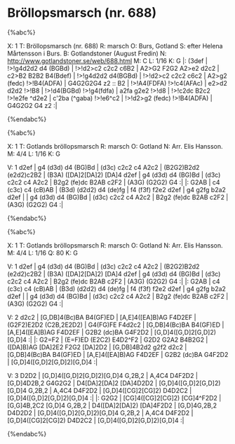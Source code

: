 # Bröllopsmarsch (nr. 688)

{%abc%}

X: 1
T: Bröllopsmarsch (nr. 688)
R: marsch
O: Burs, Gotland
S: efter Helena Mårtensson i Burs. 
B: Gotlandstoner (August Fredin)
N: http://www.gotlandstoner.se/web/688.html 
M: C
L: 1/16
K: G
|: (3def | !>!g4d2d2 d4 (BGBd) | !>!d2>c2 c2c2 c6B2 | A2>G2 F2G2 A2>e2 d2c2 | 
c2>B2 B2B2 B4(Bdef) | !>!g4d2d2 d4(BGBd) | !>!d2>c2 c2c2 c6c2 | 
A2>g2 (fedc) !>!B4(ADFA) | G4G2G2G4 z2 :: B2 | !>!A4(FDFA) !>!c4(AFAc) | 
e2>d2 d2d2 !>!B8 | !>!d4(BGBd) !>!g4(fdfa) | a2fa g2e2 !>!d8 | !>!c2dc B2c2 !>!e2fe ^d2e2 | 
c'2ba (^gaba) !>!e6^c2 | !>!d2>g2 (fedc) !>!B4(ADFA) | G4G2G2 G4 z2 :| 

{%endabc%}

{%abc%}

X: 1
T: Gotlands bröllopsmarsch
R: marsch
O: Gotland
N: Arr. Elis Hansson. 
M: 4/4
L: 1/16
K: G

V: 1 
d2ef | g4 (d3d) d4 (BG)Bd | (d3c) c2c2 c4 A2c2 | (B2G2)B2d2 (e2d2)c2B2 | (B3A) ([DA]2[DA]2) [DA]4 d2ef | 
g4 (d3d) d4 (BG)Bd | (d3c) c2c2 c4 A2c2 | B2g2 (fe)dc B2AB c2F2 | (A3G) (G2G2) G4 :| 
|: G2AB | c4 (c3c) c4 (cB)AB | (B3d) (d2d2) d4 (de)fg | f4 (f3f) f2e2 d2ef | g4 g2fg b2a2 d2ef | 
| g4 (d3d) d4 (BG)Bd | (d3c) c2c2 c4 A2c2 | B2g2 (fe)dc B2AB c2F2 | (A3G) (G2G2) G4 :| 

{%endabc%}

{%abc%}

X: 1
T: Gotlands bröllopsmarsch
R: marsch
O: Gotland
N: Arr. Elis Hansson. 
M: 4/4
L: 1/16
Q: 80
K: G

V: 1 
d2ef | g4 (d3d) d4 (BG)Bd | (d3c) c2c2 c4 A2c2 | (B2G2)B2d2 (e2d2)c2B2 | (B3A) ([DA]2[DA]2) [DA]4 d2ef | 
g4 (d3d) d4 (BG)Bd | (d3c) c2c2 c4 A2c2 | B2g2 (fe)dc B2AB c2F2 | (A3G) (G2G2) G4 :| 
|: G2AB | c4 (c3c) c4 (cB)AB | (B3d) (d2d2) d4 (de)fg | f4 (f3f) f2e2 d2ef | g4 g2fg b2a2 d2ef | 
| g4 (d3d) d4 (BG)Bd | (d3c) c2c2 c4 A2c2 | B2g2 (fe)dc B2AB c2F2 | (A3G) (G2G2) G4 :| 

V: 2
d2c2 | [G,DB]4(Bc)BA B4(GF)ED | [A,E]4([EA]B)AG F4D2EF | (G2F2)E2D2 (C2B,2E2D2) | G4(FG)FE F4d2c2 | 
[G,DB]4(Bc)BA B4(GF)ED | [A,E]4([EA]B)AG F4D2EF | G2B2 (dc)BA G4F2D2 | [G,D]4([G,D]2[G,D]2)[G,D]4 :| 
|: G2=F2 | (E=F)ED (E2C2) E4D2^F2 | G2D2 G2A2 B4B2G2 | ([DA]B)AG [DA]2E2 F2G2 [DA]2D2 | [G,DB]4B2d2 g2f2 d2c2 | 
[G,DB]4(Bc)BA B4(GF)ED | [A,E]4([EA]B)AG F4D2EF | G2B2 (dc)BA G4F2D2 | [G,D]4([G,D]2[G,D]2)[G,D]4 :| 

V: 3
D2D2 | [G,D]4([G,D]2[G,D]2)[G,D]4 G,2B,2 | A,4C4 D4F2D2 | [G,D]4D2B,2 G4G2G2 | D4[DA]2[DA]2 [DA]4D2D2 | 
[G,D]4([G,D]2[G,D]2)[G,D]4 G,2B,2 | A,4C4 D4F2D2 | [G,D]4([CG]2[CG]2) D4D2C2 | [G,D]4([G,D]2[G,D]2)[G,D]4 :| 
|: G2G2 | [CG]4([CG]2[CG]2) [CG]4^F2D2 | [G,G]4B,2C2 [G,D]4 G,2B,2 | D4([DA]2[DA]2) [DA]4F2D2 | [G,D]4G,2B,2 D4D2D2 | 
[G,D]4([G,D]2[G,D]2)[G,D]4 G,2B,2 | A,4C4 D4F2D2 | [G,D]4([CG]2[CG]2) D4D2C2 | [G,D]4([G,D]2[G,D]2)[G,D]4 :| 

{%endabc%}
